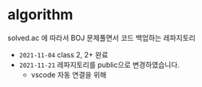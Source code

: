 # algorithm
solved.ac 에 따라서 BOJ 문제풀면서 코드 백업하는 레파지토리
* `2021-11-04` class 2, 2+ 완료
* `2021-11-21` 레파지토리를 public으로 변경하였습니다.
  * vscode 자동 연결을 위해
  
